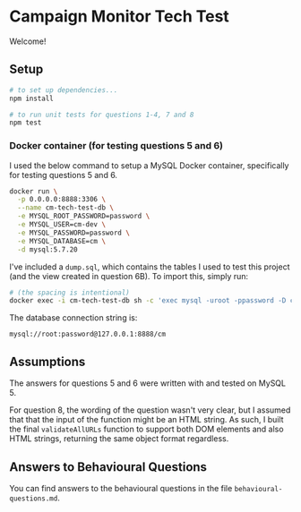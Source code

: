 # Campaign Monitor Tech Test

Welcome!

## Setup

```sh
# to set up dependencies...
npm install

# to run unit tests for questions 1-4, 7 and 8
npm test
```

### Docker container (for testing questions 5 and 6)

I used the below command to setup a MySQL Docker container, specifically for
testing questions 5 and 6.

```sh
docker run \
  -p 0.0.0.0:8888:3306 \
  --name cm-tech-test-db \
  -e MYSQL_ROOT_PASSWORD=password \
  -e MYSQL_USER=cm-dev \
  -e MYSQL_PASSWORD=password \
  -e MYSQL_DATABASE=cm \
  -d mysql:5.7.20
```

I've included a `dump.sql`, which contains the tables I used to test this
project (and the view created in question 6B). To import this, simply run:

```sh
# (the spacing is intentional)
docker exec -i cm-tech-test-db sh -c 'exec mysql -uroot -ppassword -D cm' < dump.sql
```

The database connection string is:

```
mysql://root:password@127.0.0.1:8888/cm
```

## Assumptions

The answers for questions 5 and 6 were written with and tested on MySQL 5.

For question 8, the wording of the question wasn't very clear, but I assumed
that that the input of the function might be an HTML string. As such, I built
the final `validateAllURLs` function to support both DOM elements and also HTML
strings, returning the same object format regardless.

## Answers to Behavioural Questions

You can find answers to the behavioural questions in the file
`behavioural-questions.md`.
